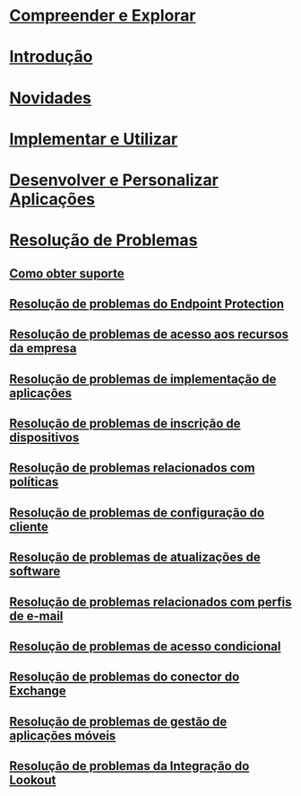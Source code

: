 # [Compreender e Explorar](/intune/understand-explore/introduction-to-microsoft-intune)
# [Introdução](/intune/get-started/what-to-know-before-you-start-microsoft-intune)
# [Novidades](/intune/whats-new/whats-new-in-microsoft-intune)
<!-- # [Plan and Design](/intune/plan-design/ways-to-do-enterprise-mobility) -->
# [Implementar e Utilizar](/intune/deploy-use/overview-of-device-and-app-lifecycles-in-microsoft-intune)
# [Desenvolver e Personalizar Aplicações](/intune/develop/intune-app-sdk)

# [Resolução de Problemas](general-troubleshooting-tips-for-microsoft-intune.md)
## [Como obter suporte](how-to-get-support-for-microsoft-intune.md)
## [Resolução de problemas do Endpoint Protection](Troubleshoot-Endpoint-Protection-in-microsoft-intune.md)
## [Resolução de problemas de acesso aos recursos da empresa](Troubleshoot-company-resource-access-problems-with-microsoft-intune.md)
## [Resolução de problemas de implementação de aplicações](Troubleshoot-app-deployment-problems-in-microsoft-intune.md)
## [Resolução de problemas de inscrição de dispositivos](troubleshoot-device-enrollment-in-intune.md)
## [Resolução de problemas relacionados com políticas](Troubleshoot-policies-in-microsoft-intune.md)
## [Resolução de problemas de configuração do cliente](Troubleshoot-client-setup-in-microsoft-intune.md)
## [Resolução de problemas de atualizações de software](Troubleshoot-software-updates-in-microsoft-intune.md)
## [Resolução de problemas relacionados com perfis de e-mail](Troubleshoot-email-profiles-in-microsoft-intune.md)
## [Resolução de problemas de acesso condicional](troubleshoot-conditional-access.md)
## [Resolução de problemas do conector do Exchange](troubleshoot-exchange-connector.md)

## [Resolução de problemas de gestão de aplicações móveis](troubleshoot-mam.md)

## [Resolução de problemas da Integração do Lookout](troubleshooting-lookout-integration.md)


<!--HONumber=Nov16_HO2-->


